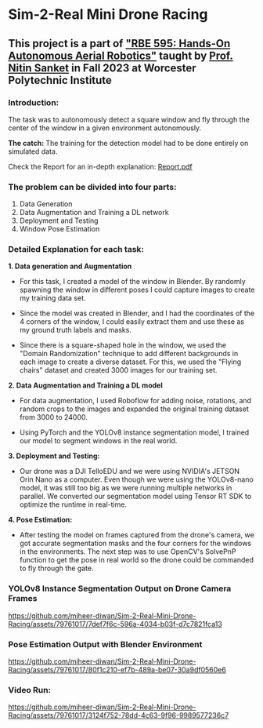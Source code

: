 # Sim-2-Real Mini Drone Racing

## This project is a part of ["RBE 595: Hands-On Autonomous Aerial Robotics"](https://pear.wpi.edu/teaching/rbe595/fall2023.html) taught by [Prof. Nitin Sanket](https://nitinjsanket.github.io/index.html) in Fall 2023 at Worcester Polytechnic Institute

### Introduction: 
The task was to autonomously detect a square window and fly through the center of the window in a given environment autonomously. 


**The catch:** The training for the detection model had to be done entirely on simulated data.

Check the Report for an in-depth explanation: [Report.pdf](Report.pdf)


### The problem can be divided into four parts:
1. Data Generation
2. Data Augmentation and Training a DL network
3. Deployment and Testing
4. Window Pose Estimation

### Detailed Explanation for each task:

**1. Data generation and Augmentation**
- For this task, I created a model of the window in Blender. By randomly spawning the window in different poses I could capture images to create my training data set. 

- Since the model was created in Blender, and I had the coordinates of the 4 corners of the window, I could easily extract them and use these as my ground truth labels and masks.

- Since there is a square-shaped hole in the window, we used the "Domain Randomization" technique to add different backgrounds in each image to create a diverse dataset. For this, we used the "Flying chairs" dataset and created 3000 images for our training set.

**2. Data Augmentation and Training a DL model**
- For data augmentation, I used Roboflow for adding noise, rotations, and random crops to the images and expanded the original training dataset from 3000 to 24000.

- Using PyTorch and the YOLOv8 instance segmentation model, I trained our model to segment windows in the real world.

**3. Deployment and Testing:**
- Our drone was a DJI TelloEDU and we were using NVIDIA's JETSON Orin Nano as a computer. Even though we were using the YOLOv8-nano model, it was still too big as we were running multiple networks in parallel. We converted our segmentation model using Tensor RT SDK to optimize the runtime in real-time.

**4. Pose Estimation:**
- After testing the model on frames captured from the drone's camera, we got accurate segmentation masks and the four corners for the windows in the environments. The next step was to use OpenCV's SolvePnP function to get the pose in real world so the drone could be commanded to fly through the gate.

### YOLOv8 Instance Segmentation Output on Drone Camera Frames
https://github.com/miheer-diwan/Sim-2-Real-Mini-Drone-Racing/assets/79761017/7def7f6c-596a-4034-b03f-d7c7821fca13

### Pose Estimation Output with Blender Environment
https://github.com/miheer-diwan/Sim-2-Real-Mini-Drone-Racing/assets/79761017/80f1c210-ef7b-489a-be07-30a9df0560e6

### Video Run:
https://github.com/miheer-diwan/Sim-2-Real-Mini-Drone-Racing/assets/79761017/3124f752-78dd-4c63-9f96-9989577236c7




